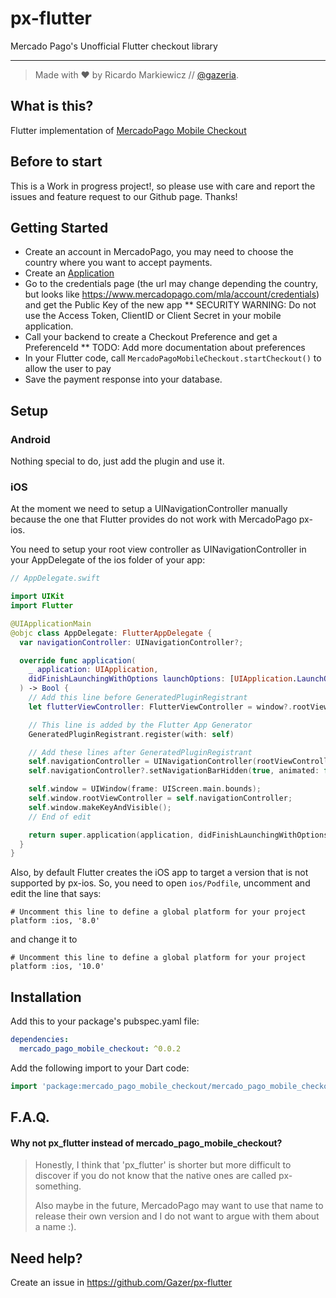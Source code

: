 # px-flutter

Mercado Pago's Unofficial Flutter checkout library

---
>Made with ❤️ by Ricardo Markiewicz // [@gazeria](https://twitter.com/gazeria).

## What is this?

Flutter implementation of [MercadoPago Mobile Checkout](https://www.mercadopago.com.ar/developers/es/guides/payments/mobile-checkout/introduction/)

## Before to start

This is a Work in progress project!, so please use with care and report the issues and feature request to our Github page. Thanks!

## Getting Started

* Create an account in MercadoPago, you may need to choose the country where you want to accept payments.
* Create an [Application](https://applications.mercadopago.com/)
* Go to the credentials page (the url may change depending the country, but looks like https://www.mercadopago.com/mla/account/credentials) and get the Public Key of the new app
** SECURITY WARNING: Do not use the Access Token, ClientID or Client Secret in your mobile application.
* Call your backend to create a Checkout Preference and get a PreferenceId
** TODO: Add more documentation about preferences
* In your Flutter code, call `MercadoPagoMobileCheckout.startCheckout()` to allow the user to pay
* Save the payment response into your database.

## Setup

### Android

Nothing special to do, just add the plugin and use it.

### iOS

At the moment we need to setup a UINavigationController manually because the one that Flutter provides do not work with MercadoPago px-ios.

You need to setup your root view controller as UINavigationController in your AppDelegate of the ios folder of your app:

```swift
// AppDelegate.swift

import UIKit
import Flutter

@UIApplicationMain
@objc class AppDelegate: FlutterAppDelegate {
  var navigationController: UINavigationController?;

  override func application(
    _ application: UIApplication,
    didFinishLaunchingWithOptions launchOptions: [UIApplication.LaunchOptionsKey: Any]?
  ) -> Bool {
    // Add this line before GeneratedPluginRegistrant
    let flutterViewController: FlutterViewController = window?.rootViewController as! FlutterViewController

    // This line is added by the Flutter App Generator
    GeneratedPluginRegistrant.register(with: self)

    // Add these lines after GeneratedPluginRegistrant
    self.navigationController = UINavigationController(rootViewController: flutterViewController);
    self.navigationController?.setNavigationBarHidden(true, animated: false);

    self.window = UIWindow(frame: UIScreen.main.bounds);
    self.window.rootViewController = self.navigationController;
    self.window.makeKeyAndVisible();
    // End of edit

    return super.application(application, didFinishLaunchingWithOptions: launchOptions)
  }
}
```

Also, by default Flutter creates the iOS app to target a version that is not supported by px-ios. So, you need to open `ios/Podfile`, uncomment and edit the line that says:

```
# Uncomment this line to define a global platform for your project
platform :ios, '8.0'
```

and change it to

```
# Uncomment this line to define a global platform for your project
platform :ios, '10.0'
```

## Installation

Add this to your package's pubspec.yaml file:

```yaml
dependencies:
  mercado_pago_mobile_checkout: ^0.0.2
```

Add the following import to your Dart code:

```dart
import 'package:mercado_pago_mobile_checkout/mercado_pago_mobile_checkout.dart';
```

## F.A.Q.

#### Why not px_flutter instead of mercado_pago_mobile_checkout?

> Honestly, I think that 'px_flutter' is shorter but more difficult to discover if you do not know that the native ones are called px-something.
>
> Also maybe in the future, MercadoPago may want to use that name to release their own version and I do not want to argue with them about a name :).

## Need help?

Create an issue in https://github.com/Gazer/px-flutter